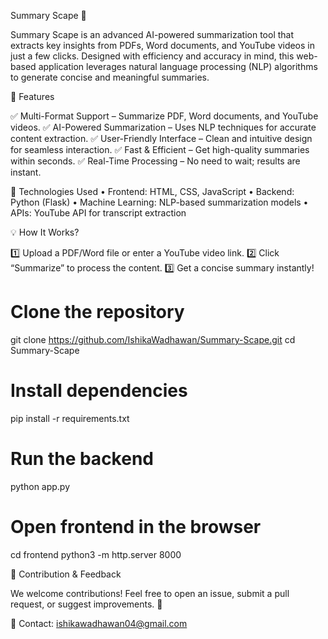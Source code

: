 Summary Scape 🎯

Summary Scape is an advanced AI-powered summarization tool that extracts key insights from PDFs, Word documents, and YouTube videos in just a few clicks. Designed with efficiency and accuracy in mind, this web-based application leverages natural language processing (NLP) algorithms to generate concise and meaningful summaries.

🚀 Features

✅ Multi-Format Support – Summarize PDF, Word documents, and YouTube videos.
✅ AI-Powered Summarization – Uses NLP techniques for accurate content extraction.
✅ User-Friendly Interface – Clean and intuitive design for seamless interaction.
✅ Fast & Efficient – Get high-quality summaries within seconds.
✅ Real-Time Processing – No need to wait; results are instant.

📂 Technologies Used
	•	Frontend: HTML, CSS, JavaScript
	•	Backend: Python (Flask)
	•	Machine Learning: NLP-based summarization models
	•	APIs: YouTube API for transcript extraction


💡 How It Works?

1️⃣ Upload a PDF/Word file or enter a YouTube video link.
2️⃣ Click “Summarize” to process the content.
3️⃣ Get a concise summary instantly!


# Clone the repository
git clone https://github.com/IshikaWadhawan/Summary-Scape.git
cd Summary-Scape

# Install dependencies
pip install -r requirements.txt

# Run the backend
python app.py

# Open frontend in the browser
cd frontend
python3 -m http.server 8000

📢 Contribution & Feedback

We welcome contributions! Feel free to open an issue, submit a pull request, or suggest improvements. 🚀

📩 Contact: ishikawadhawan04@gmail.com


